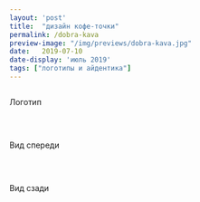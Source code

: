 ```yaml
---
layout: 'post'
title:  "дизайн кофе-точки"
permalink: /dobra-kava
preview-image: "/img/previews/dobra-kava.jpg"
date:   2019-07-10
date-display: 'июль 2019'
tags: ["логотипы и айдентика"] 
---
```


<img src="https://i.imgur.com/Kd52aVe.jpg" alt=""><br>
<p class="imgTitle">Логотип</p><br>

<img src="https://i.imgur.com/TEaKBeo.jpg" alt=""><br>
<p class="imgTitle">Вид спереди</p><br>

<img src="https://i.imgur.com/zCG2Dgu.jpg" alt=""><br>
<p class="imgTitle">Вид сзади</p><br>